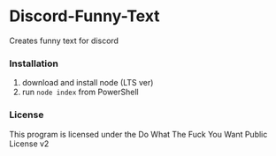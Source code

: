 # Discord-Funny-Text
Creates funny text for discord

### Installation
1. download and install node (LTS ver)
2. run `node index` from PowerShell

### License
This program is licensed under the Do What The Fuck You Want Public License v2 
